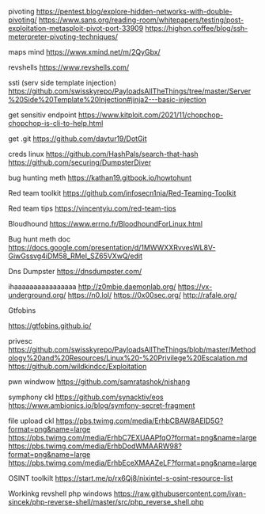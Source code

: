 
pivoting
https://pentest.blog/explore-hidden-networks-with-double-pivoting/
https://www.sans.org/reading-room/whitepapers/testing/post-exploitation-metasploit-pivot-port-33909
https://highon.coffee/blog/ssh-meterpreter-pivoting-techniques/


maps mind
https://www.xmind.net/m/2QyGbx/

revshells
https://www.revshells.com/


ssti (serv side template injection)
https://github.com/swisskyrepo/PayloadsAllTheThings/tree/master/Server%20Side%20Template%20Injection#jinja2---basic-injection

get sensitiv endpoint 
https://www.kitploit.com/2021/11/chopchop-chopchop-is-cli-to-help.html

get .git
https://github.com/davtur19/DotGit

creds linux
https://github.com/HashPals/search-that-hash
https://github.com/securing/DumpsterDiver

bug hunting meth
https://kathan19.gitbook.io/howtohunt

Red team toolkit
https://github.com/infosecn1nja/Red-Teaming-Toolkit

Red team tips
https://vincentyiu.com/red-team-tips

Bloudhound
https://www.errno.fr/BloodhoundForLinux.html

Bug hunt meth doc
https://docs.google.com/presentation/d/1MWWXXRvvesWL8V-GiwGssvg4iDM58_RMeI_SZ65VXwQ/edit

Dns Dumpster
https://dnsdumpster.com/





ihaaaaaaaaaaaaaaaa
http://z0mbie.daemonlab.org/
https://vx-underground.org/
https://n0.lol/
https://0x00sec.org/
http://rafale.org/




Gtfobins 

https://gtfobins.github.io/

privesc
https://github.com/swisskyrepo/PayloadsAllTheThings/blob/master/Methodology%20and%20Resources/Linux%20-%20Privilege%20Escalation.md
https://github.com/wildkindcc/Exploitation

pwn windwow
https://github.com/samratashok/nishang




symphony ckl
https://github.com/synacktiv/eos
https://www.ambionics.io/blog/symfony-secret-fragment



file upload ckl
https://pbs.twimg.com/media/ErhbCBAW8AElD5G?format=png&name=large
https://pbs.twimg.com/media/ErhbC7EXUAAPfqO?format=png&name=large
https://pbs.twimg.com/media/ErhbDodWMAARW98?format=png&name=large
https://pbs.twimg.com/media/ErhbEceXMAAZeLF?format=png&name=large


OSINT toolkilt
https://start.me/p/rx6Qj8/nixintel-s-osint-resource-list


Workinkg revshell php windows https://raw.githubusercontent.com/ivan-sincek/php-reverse-shell/master/src/php_reverse_shell.php
